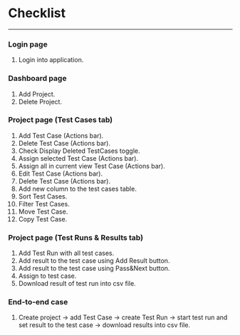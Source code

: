# Checklist

---
### Login page

1. Login into application.

### Dashboard page

1. Add Project. 
2. Delete Project. 

### Project page (Test Cases tab)
1. Add Test Case (Actions bar). 
2. Delete Test Case (Actions bar).
3. Check Display Deleted TestCases toggle.
4. Assign selected Test Case (Actions bar). 
5. Assign all in current view Test Case (Actions bar).
6. Edit Test Case (Actions bar). 
7. Delete Test Case (Actions bar).
8. Add new column to the test cases table.
9. Sort Test Cases.
10. Filter Test Cases.
11. Move Test Case.
12. Copy Test Case.

### Project page (Test Runs & Results tab)
1. Add Test Run with all test cases.
2. Add result to the test case using Add Result button.
3. Add result to the test case using Pass&Next button.
4. Assign to test case.
5. Download result of test run into csv file.

### End-to-end case
1.  Create project -> add Test Case -> create Test Run -> start test run and set result to the test case -> 
download results into csv file.
